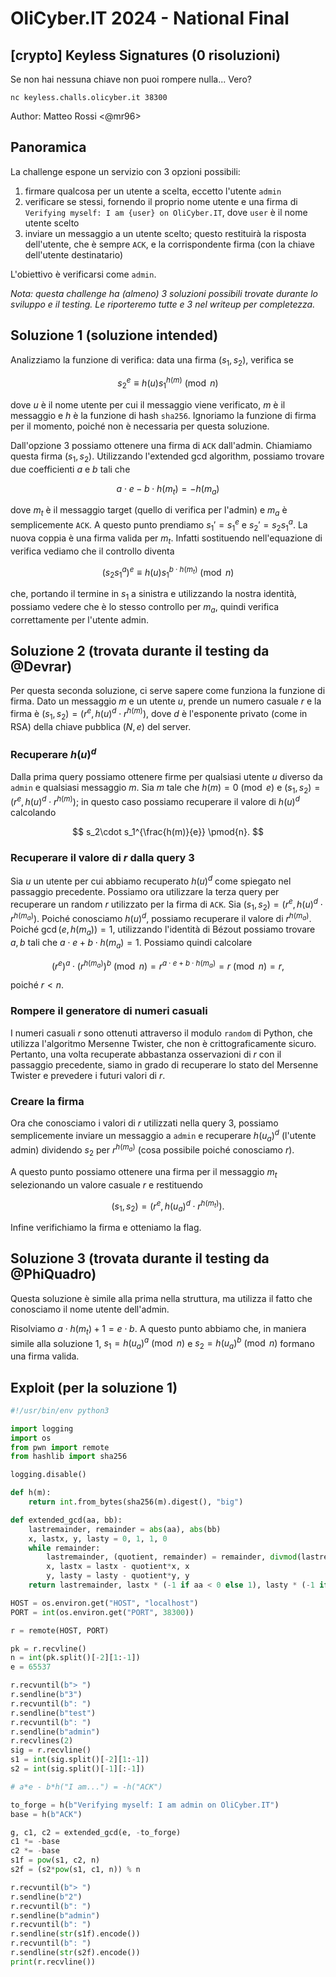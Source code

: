 # OliCyber.IT 2024 - National Final

## [crypto] Keyless Signatures (0 risoluzioni)

Se non hai nessuna chiave non puoi rompere nulla... Vero?

`nc keyless.challs.olicyber.it 38300`

Author: Matteo Rossi <@mr96>

## Panoramica

La challenge espone un servizio con 3 opzioni possibili:
1. firmare qualcosa per un utente a scelta, eccetto l'utente `admin`
2. verificare se stessi, fornendo il proprio nome utente e una firma di `Verifying myself: I am {user} on OliCyber.IT`, dove `user` è il nome utente scelto
3. inviare un messaggio a un utente scelto; questo restituirà la risposta dell'utente, che è sempre `ACK`, e la corrispondente firma (con la chiave dell'utente destinatario)

L'obiettivo è verificarsi come `admin`.

_Nota: questa challenge ha (almeno) 3 soluzioni possibili trovate durante lo sviluppo e il testing. Le riporteremo tutte e 3 nel writeup per completezza._

## Soluzione 1 (soluzione intended)
Analizziamo la funzione di verifica: data una firma $(s_1, s_2)$, verifica se

$$
s_2^e \equiv h(u)s_1^{h(m)} \pmod{n}
$$

dove $u$ è il nome utente per cui il messaggio viene verificato, $m$ è il messaggio e $h$ è la funzione di hash `sha256`. Ignoriamo la funzione di firma per il momento, poiché non è necessaria per questa soluzione.

Dall'opzione 3 possiamo ottenere una firma di `ACK` dall'admin. Chiamiamo questa firma $(s_1, s_2)$. Utilizzando l'extended gcd algorithm, possiamo trovare due coefficienti $a$ e $b$ tali che

$$
a\cdot e - b\cdot h(m_t) = -h(m_a)
$$

dove $m_t$ è il messaggio target (quello di verifica per l'admin) e $m_a$ è semplicemente `ACK`. A questo punto prendiamo $s_1' = s_1^e$ e $s_2'=s_2s_1^a$. La nuova coppia è una firma valida per $m_t$. Infatti sostituendo nell'equazione di verifica vediamo che il controllo diventa

$$
(s_2s_1^a)^e \equiv h(u)s_1^{b\cdot h(m_t)} \pmod{n}
$$

che, portando il termine in $s_1$ a sinistra e utilizzando la nostra identità, possiamo vedere che è lo stesso controllo per $m_a$, quindi verifica correttamente per l'utente admin.

## Soluzione 2 (trovata durante il testing da @Devrar)
Per questa seconda soluzione, ci serve sapere come funziona la funzione di firma. Dato un messaggio $m$ e un utente $u$, prende un numero casuale $r$ e la firma è $(s_1, s_2) = (r^e, h(u)^d\cdot r^{h(m)})$, dove $d$ è l'esponente privato (come in RSA) della chiave pubblica $(N, e)$ del server.

### Recuperare $h(u)^d$
Dalla prima query possiamo ottenere firme per qualsiasi utente $u$ diverso da `admin` e qualsiasi messaggio $m$. Sia $m$ tale che $h(m) = 0 \pmod{e}$ e $(s_1, s_2) = (r^e, h(u)^d\cdot r^{h(m)})$; in questo caso possiamo recuperare il valore di $h(u)^d$ calcolando

$$
s_2\cdot s_1^{\frac{h(m)}{e}} \pmod{n}.
$$

### Recuperare il valore di $r$ dalla query 3
Sia $u$ un utente per cui abbiamo recuperato $h(u)^d$ come spiegato nel passaggio precedente. Possiamo ora utilizzare la terza query per recuperare un random $r$ utilizzato per la firma di `ACK`. Sia $(s_1, s_2) = (r^e, h(u)^d\cdot r^{h(m_a)})$. Poiché conosciamo $h(u)^d$, possiamo recuperare il valore di $r^{h(m_a)}$. Poiché $\gcd(e, h(m_a)) = 1$, utilizzando l'identità di Bézout possiamo trovare $a, b$ tali che $a\cdot e + b\cdot h(m_a) = 1$. Possiamo quindi calcolare

$$
(r^e)^a \cdot (r^{h(m_a)})^b \pmod{n} = r^{a\cdot e + b\cdot h(m_a)} = r \pmod{n} = r,
$$

poiché $r < n$.

### Rompere il generatore di numeri casuali
I numeri casuali $r$ sono ottenuti attraverso il modulo `random` di Python, che utilizza l'algoritmo Mersenne Twister, che non è crittograficamente sicuro. Pertanto, una volta recuperate abbastanza osservazioni di $r$ con il passaggio precedente, siamo in grado di recuperare lo stato del Mersenne Twister e prevedere i futuri valori di $r$.

### Creare la firma
Ora che conosciamo i valori di $r$ utilizzati nella query 3, possiamo semplicemente inviare un messaggio a `admin` e recuperare $h(u_a)^d$ (l'utente admin) dividendo $s_2$ per $r^{h(m_a)}$ (cosa possibile poiché conosciamo $r$).

A questo punto possiamo ottenere una firma per il messaggio $m_t$ selezionando un valore casuale $r$ e restituendo

$$
(s_1, s_2) = (r^e, h(u_a)^d\cdot r^{h(m_t)}).
$$

Infine verifichiamo la firma e otteniamo la flag.

## Soluzione 3 (trovata durante il testing da @PhiQuadro)

Questa soluzione è simile alla prima nella struttura, ma utilizza il fatto che conosciamo il nome utente dell'admin.

Risolviamo $a\cdot h(m_t)+1 = e\cdot b$. A questo punto abbiamo che, in maniera simile alla soluzione 1, $s_1 = h(u_a)^a \pmod{n}$ e $s_2 = h(u_a)^b \pmod{n}$ formano una firma valida.

## Exploit (per la soluzione 1)
```py
#!/usr/bin/env python3

import logging
import os
from pwn import remote
from hashlib import sha256

logging.disable()

def h(m):
    return int.from_bytes(sha256(m).digest(), "big")

def extended_gcd(aa, bb):
    lastremainder, remainder = abs(aa), abs(bb)
    x, lastx, y, lasty = 0, 1, 1, 0
    while remainder:
        lastremainder, (quotient, remainder) = remainder, divmod(lastremainder, remainder)
        x, lastx = lastx - quotient*x, x
        y, lasty = lasty - quotient*y, y
    return lastremainder, lastx * (-1 if aa < 0 else 1), lasty * (-1 if bb < 0 else 1)

HOST = os.environ.get("HOST", "localhost")
PORT = int(os.environ.get("PORT", 38300))

r = remote(HOST, PORT)

pk = r.recvline()
n = int(pk.split()[-2][1:-1])
e = 65537

r.recvuntil(b"> ")
r.sendline(b"3")
r.recvuntil(b": ")
r.sendline(b"test")
r.recvuntil(b": ")
r.sendline(b"admin")
r.recvlines(2)
sig = r.recvline()
s1 = int(sig.split()[-2][1:-1])
s2 = int(sig.split()[-1][:-1])

# a*e - b*h("I am...") = -h("ACK")

to_forge = h(b"Verifying myself: I am admin on OliCyber.IT")
base = h(b"ACK")

g, c1, c2 = extended_gcd(e, -to_forge)
c1 *= -base
c2 *= -base
s1f = pow(s1, c2, n)
s2f = (s2*pow(s1, c1, n)) % n

r.recvuntil(b"> ")
r.sendline(b"2")
r.recvuntil(b": ")
r.sendline(b"admin")
r.recvuntil(b": ")
r.sendline(str(s1f).encode())
r.recvuntil(b": ")
r.sendline(str(s2f).encode())
print(r.recvline())
```
